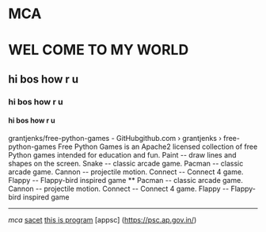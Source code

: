 # MCA
# WEL COME TO MY WORLD
## hi bos how r u
### hi bos how r u
#### hi bos how r u

grantjenks/free-python-games - GitHubgithub.com › grantjenks › free-python-games
Free Python Games is an Apache2 licensed collection of free Python games intended for education and fun. Paint -- draw lines and shapes on the screen. Snake -- classic arcade game. Pacman -- classic arcade game. Cannon -- projectile motion. Connect -- Connect 4 game. Flappy -- Flappy-bird inspired game
**  Pacman -- classic arcade game. Cannon -- projectile motion. Connect -- Connect 4 game. Flappy -- Flappy-bird inspired game
___
_mca_
[sacet](http://www.sacet.ac.in)
<u> this is program</u>
[appsc] (https://psc.ap.gov.in/)
